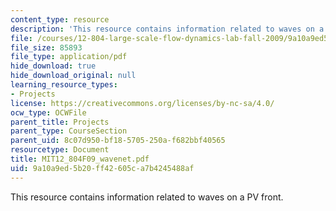 ```yaml
---
content_type: resource
description: 'This resource contains information related to waves on a PV front. '
file: /courses/12-804-large-scale-flow-dynamics-lab-fall-2009/9a10a9ed5b20ff42605ca7b4245488af_MIT12_804F09_wavenet.pdf
file_size: 85893
file_type: application/pdf
hide_download: true
hide_download_original: null
learning_resource_types:
- Projects
license: https://creativecommons.org/licenses/by-nc-sa/4.0/
ocw_type: OCWFile
parent_title: Projects
parent_type: CourseSection
parent_uid: 8c07d950-bf18-5705-250a-f682bbf40565
resourcetype: Document
title: MIT12_804F09_wavenet.pdf
uid: 9a10a9ed-5b20-ff42-605c-a7b4245488af
---
```

This resource contains information related to waves on a PV front. 